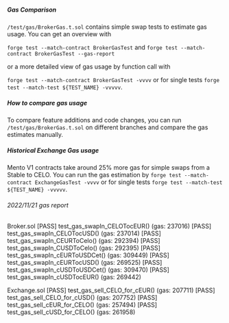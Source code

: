 ##### Gas Comparison

`/test/gas/BrokerGas.t.sol` contains simple swap tests to estimate gas usage. You can get an overview with

`forge test --match-contract BrokerGasTest` and
`forge test --match-contract BrokerGasTest --gas-report`

or a more detailed view of gas usage by function call with

`forge test --match-contract BrokerGasTest -vvvv` or for single tests
`forge test --match-test ${TEST_NAME} -vvvvv`.

##### How to compare gas usage

To compare feature additions and code changes, you can run `/test/gas/BrokerGas.t.sol` on different branches and compare the gas estimates manually.

##### Historical Exchange Gas usage

Mento V1 contracts take around 25% more gas for simple swaps from a Stable to CELO. You can run the gas estimation by
`forge test --match-contract ExchangeGasTest -vvvv` or for single tests
`forge test --match-test ${TEST_NAME} -vvvvv`.

###### 2022/11/21 gas report

Broker.sol
[PASS] test_gas_swapIn_CELOTocEUR() (gas: 237016)
[PASS] test_gas_swapIn_CELOTocUSD() (gas: 237014)
[PASS] test_gas_swapIn_CEURToCelo() (gas: 292394)
[PASS] test_gas_swapIn_CUSDToCelo() (gas: 292395)
[PASS] test_gas_swapIn_cEURToUSDCet() (gas: 309449)
[PASS] test_gas_swapIn_cEURTocUSD() (gas: 269525)
[PASS] test_gas_swapIn_cUSDToUSDCet() (gas: 309470)
[PASS] test_gas_swapIn_cUSDTocEUR() (gas: 269442)

Exchange.sol
[PASS] test_gas_sell_CELO_for_cEUR() (gas: 207711)
[PASS] test_gas_sell_CELO_for_cUSD() (gas: 207752)
[PASS] test_gas_sell_cEUR_for_CELO() (gas: 257494)
[PASS] test_gas_sell_cUSD_for_CELO() (gas: 261958)
